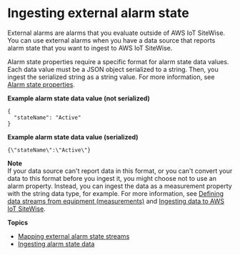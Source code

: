 # Ingesting external alarm state<a name="ingest-external-alarm-state"></a>

External alarms are alarms that you evaluate outside of AWS IoT SiteWise\. You can use external alarms when you have a data source that reports alarm state that you want to ingest to AWS IoT SiteWise\.

Alarm state properties require a specific format for alarm state data values\. Each data value must be a JSON object serialized to a string\. Then, you ingest the serialized string as a string value\. For more information, see [Alarm state properties](industrial-alarms.md#alarm-state-properties)\.

**Example alarm state data value \(not serialized\)**  

```
{
  "stateName": "Active"
}
```

**Example alarm state data value \(serialized\)**  

```
{\"stateName\":\"Active\"}
```

**Note**  
If your data source can't report data in this format, or you can't convert your data to this format before you ingest it, you might choose not to use an alarm property\. Instead, you can ingest the data as a measurement property with the string data type, for example\. For more information, see [Defining data streams from equipment \(measurements\)](measurements.md) and [Ingesting data to AWS IoT SiteWise](industrial-data-ingestion.md)\.

**Topics**
+ [Mapping external alarm state streams](connect-alarm-data-streams.md)
+ [Ingesting alarm state data](ingest-alarm-state-data.md)